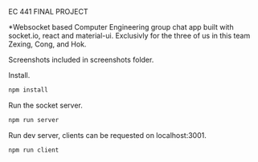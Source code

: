 EC 441 FINAL PROJECT

*Websocket based Computer Engineering group chat app built with socket.io, react and material-ui.
Exclusivly for the three of us in this team Zexing, Cong, and Hok.

Screenshots included in screenshots folder.



Install.

``` bash
npm install
```

Run the socket server.

``` bash
npm run server
```

Run dev server, clients can be requested on localhost:3001.

``` bash
npm run client
```


